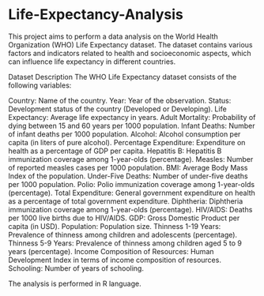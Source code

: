 # Life-Expectancy-Analysis
This project aims to perform a data analysis on the World Health Organization (WHO) Life Expectancy dataset. The dataset contains various factors and indicators related to health and socioeconomic aspects, which can influence life expectancy in different countries.

Dataset Description
The WHO Life Expectancy dataset consists of the following variables:

Country: Name of the country.
Year: Year of the observation.
Status: Development status of the country (Developed or Developing).
Life Expectancy: Average life expectancy in years.
Adult Mortality: Probability of dying between 15 and 60 years per 1000 population.
Infant Deaths: Number of infant deaths per 1000 population.
Alcohol: Alcohol consumption per capita (in liters of pure alcohol).
Percentage Expenditure: Expenditure on health as a percentage of GDP per capita.
Hepatitis B: Hepatitis B immunization coverage among 1-year-olds (percentage).
Measles: Number of reported measles cases per 1000 population.
BMI: Average Body Mass Index of the population.
Under-Five Deaths: Number of under-five deaths per 1000 population.
Polio: Polio immunization coverage among 1-year-olds (percentage).
Total Expenditure: General government expenditure on health as a percentage of total government expenditure.
Diphtheria: Diphtheria immunization coverage among 1-year-olds (percentage).
HIV/AIDS: Deaths per 1000 live births due to HIV/AIDS.
GDP: Gross Domestic Product per capita (in USD).
Population: Population size.
Thinness 1-19 Years: Prevalence of thinness among children and adolescents (percentage).
Thinness 5-9 Years: Prevalence of thinness among children aged 5 to 9 years (percentage).
Income Composition of Resources: Human Development Index in terms of income composition of resources.
Schooling: Number of years of schooling.

The analysis is performed in R language.
